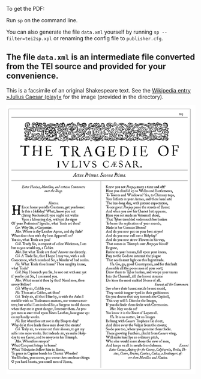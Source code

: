 To get the PDF:

Run `sp` on the command line.

You can also generate the file `data.xml` yourself by running `sp --filter=tei2sp.xpl` or renaming the config file to `publisher.cfg`.

The file `data.xml` is an intermediate file converted from the TEI source and provided for your convenience.
----

This is a facsimile of an original Shakespeare text. See the [Wikipedia entry »Julius Caesar (play)«](https://en.wikipedia.org/wiki/Julius_Caesar_(play)) for the image (provided in the directory).

![Image of the result](firstpage.png)


